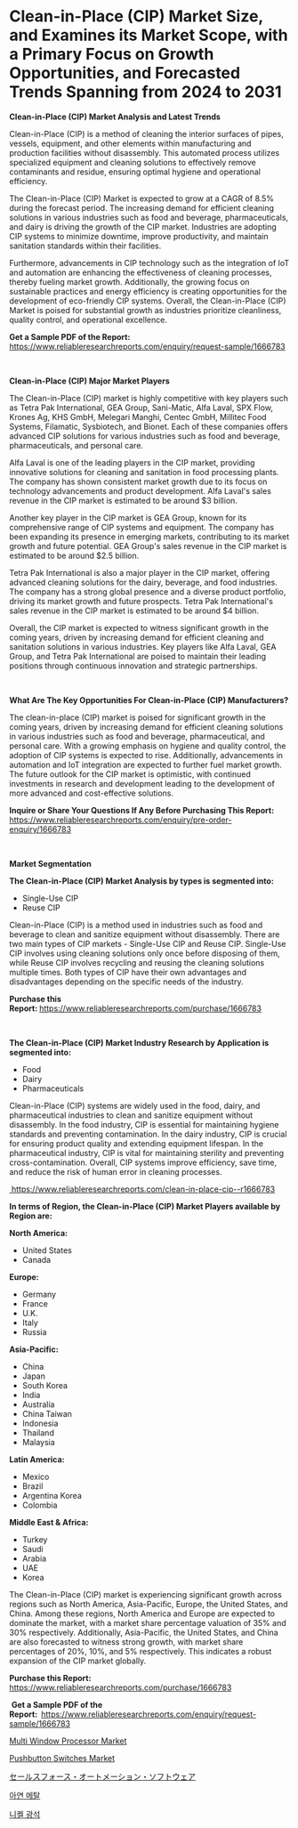 <p><h1>Clean-in-Place (CIP) Market Size, and Examines its Market Scope, with a Primary Focus on Growth Opportunities, and Forecasted Trends Spanning from 2024 to 2031</h1></p><p><strong>Clean-in-Place (CIP) Market Analysis and Latest Trends</strong></p>
<p><p>Clean-in-Place (CIP) is a method of cleaning the interior surfaces of pipes, vessels, equipment, and other elements within manufacturing and production facilities without disassembly. This automated process utilizes specialized equipment and cleaning solutions to effectively remove contaminants and residue, ensuring optimal hygiene and operational efficiency.</p><p>The Clean-in-Place (CIP) Market is expected to grow at a CAGR of 8.5% during the forecast period. The increasing demand for efficient cleaning solutions in various industries such as food and beverage, pharmaceuticals, and dairy is driving the growth of the CIP market. Industries are adopting CIP systems to minimize downtime, improve productivity, and maintain sanitation standards within their facilities.</p><p>Furthermore, advancements in CIP technology such as the integration of IoT and automation are enhancing the effectiveness of cleaning processes, thereby fueling market growth. Additionally, the growing focus on sustainable practices and energy efficiency is creating opportunities for the development of eco-friendly CIP systems. Overall, the Clean-in-Place (CIP) Market is poised for substantial growth as industries prioritize cleanliness, quality control, and operational excellence.</p></p>
<p><strong>Get a Sample PDF of the Report:&nbsp;</strong> <a href="https://www.reliableresearchreports.com/enquiry/request-sample/1666783">https://www.reliableresearchreports.com/enquiry/request-sample/1666783</a></p>
<p>&nbsp;</p>
<p><strong>Clean-in-Place (CIP) Major Market Players</strong></p>
<p><p>The Clean-in-Place (CIP) market is highly competitive with key players such as Tetra Pak International, GEA Group, Sani-Matic, Alfa Laval, SPX Flow, Krones Ag, KHS GmbH, Melegari Manghi, Centec GmbH, Millitec Food Systems, Filamatic, Sysbiotech, and Bionet. Each of these companies offers advanced CIP solutions for various industries such as food and beverage, pharmaceuticals, and personal care.</p><p>Alfa Laval is one of the leading players in the CIP market, providing innovative solutions for cleaning and sanitation in food processing plants. The company has shown consistent market growth due to its focus on technology advancements and product development. Alfa Laval's sales revenue in the CIP market is estimated to be around $3 billion.</p><p>Another key player in the CIP market is GEA Group, known for its comprehensive range of CIP systems and equipment. The company has been expanding its presence in emerging markets, contributing to its market growth and future potential. GEA Group's sales revenue in the CIP market is estimated to be around $2.5 billion.</p><p>Tetra Pak International is also a major player in the CIP market, offering advanced cleaning solutions for the dairy, beverage, and food industries. The company has a strong global presence and a diverse product portfolio, driving its market growth and future prospects. Tetra Pak International's sales revenue in the CIP market is estimated to be around $4 billion.</p><p>Overall, the CIP market is expected to witness significant growth in the coming years, driven by increasing demand for efficient cleaning and sanitation solutions in various industries. Key players like Alfa Laval, GEA Group, and Tetra Pak International are poised to maintain their leading positions through continuous innovation and strategic partnerships.</p></p>
<p>&nbsp;</p>
<p><strong>What Are The Key Opportunities For Clean-in-Place (CIP) Manufacturers?</strong></p>
<p><p>The clean-in-place (CIP) market is poised for significant growth in the coming years, driven by increasing demand for efficient cleaning solutions in various industries such as food and beverage, pharmaceutical, and personal care. With a growing emphasis on hygiene and quality control, the adoption of CIP systems is expected to rise. Additionally, advancements in automation and IoT integration are expected to further fuel market growth. The future outlook for the CIP market is optimistic, with continued investments in research and development leading to the development of more advanced and cost-effective solutions.</p></p>
<p><strong>Inquire or Share Your Questions If Any Before Purchasing This Report:</strong> <a href="https://www.reliableresearchreports.com/enquiry/pre-order-enquiry/1666783">https://www.reliableresearchreports.com/enquiry/pre-order-enquiry/1666783</a></p>
<p>&nbsp;</p>
<p><strong>Market Segmentation</strong></p>
<p><strong>The Clean-in-Place (CIP) Market Analysis by types is segmented into:</strong></p>
<p><ul><li>Single-Use CIP</li><li>Reuse CIP</li></ul></p>
<p><p>Clean-in-Place (CIP) is a method used in industries such as food and beverage to clean and sanitize equipment without disassembly. There are two main types of CIP markets - Single-Use CIP and Reuse CIP. Single-Use CIP involves using cleaning solutions only once before disposing of them, while Reuse CIP involves recycling and reusing the cleaning solutions multiple times. Both types of CIP have their own advantages and disadvantages depending on the specific needs of the industry.</p></p>
<p><strong>Purchase this Report:&nbsp;</strong><a href="https://www.reliableresearchreports.com/purchase/1666783">https://www.reliableresearchreports.com/purchase/1666783</a></p>
<p>&nbsp;</p>
<p><strong>The Clean-in-Place (CIP) Market Industry Research by Application is segmented into:</strong></p>
<p><ul><li>Food</li><li>Dairy</li><li>Pharmaceuticals</li></ul></p>
<p><p>Clean-in-Place (CIP) systems are widely used in the food, dairy, and pharmaceutical industries to clean and sanitize equipment without disassembly. In the food industry, CIP is essential for maintaining hygiene standards and preventing contamination. In the dairy industry, CIP is crucial for ensuring product quality and extending equipment lifespan. In the pharmaceutical industry, CIP is vital for maintaining sterility and preventing cross-contamination. Overall, CIP systems improve efficiency, save time, and reduce the risk of human error in cleaning processes.</p></p>
<p><a href="https://www.reliableresearchreports.com/clean-in-place-cip--r1666783">&nbsp;https://www.reliableresearchreports.com/clean-in-place-cip--r1666783</a></p>
<p><strong>In terms of Region, the Clean-in-Place (CIP) Market Players available by Region are:</strong></p>
<p>
    <p> <strong> North America: </strong>
        <ul>
            <li>United States</li>
            <li>Canada</li>
        </ul>
        </p> 
    <p> <strong> Europe: </strong>
        <ul>
            <li>Germany</li>
            <li>France</li>
            <li>U.K.</li>
            <li>Italy</li>
            <li>Russia</li>
        </ul>
        </p> 
    <p> <strong> Asia-Pacific: </strong>
        <ul>
            <li>China</li>
            <li>Japan</li>
            <li>South Korea</li>
            <li>India</li>
            <li>Australia</li>
            <li>China Taiwan</li>
            <li>Indonesia</li>
            <li>Thailand</li>
            <li>Malaysia</li>
        </ul>
        </p> 
    <p> <strong> Latin America: </strong>
        <ul>
            <li>Mexico</li>
            <li>Brazil</li>
            <li>Argentina Korea</li>
            <li>Colombia</li>
        </ul>
        </p> 
    <p> <strong> Middle East & Africa: </strong>
        <ul>
            <li>Turkey</li>
            <li>Saudi</li>
            <li>Arabia</li>
            <li>UAE</li>
            <li>Korea</li>
        </ul>
    </p>
    </p>
<p><p>The Clean-in-Place (CIP) market is experiencing significant growth across regions such as North America, Asia-Pacific, Europe, the United States, and China. Among these regions, North America and Europe are expected to dominate the market, with a market share percentage valuation of 35% and 30% respectively. Additionally, Asia-Pacific, the United States, and China are also forecasted to witness strong growth, with market share percentages of 20%, 10%, and 5% respectively. This indicates a robust expansion of the CIP market globally.</p></p>
<p><strong>Purchase this Report: </strong><a href="https://www.reliableresearchreports.com/purchase/1666783">https://www.reliableresearchreports.com/purchase/1666783</a></p>
<p>&nbsp;<strong>Get a Sample PDF of the Report:&nbsp;&nbsp;</strong><a href="https://www.reliableresearchreports.com/enquiry/request-sample/1666783">https://www.reliableresearchreports.com/enquiry/request-sample/1666783</a></p>
<p><strong></strong></p>
<p><p><a href="https://www.linkedin.com/pulse/multi-window-processor-market-comprehensive-assessment-yiygc?trackingId=2gXcqj3xVTPH9oh1DC5YZg%3D%3D">Multi Window Processor Market</a></p><p><a href="https://www.linkedin.com/pulse/pushbutton-switches-market-key-successful-business-strategy-9tzoc?trackingId=rFvwi0tp9ddGdb%2BGvYw2nA%3D%3D">Pushbutton Switches Market</a></p><p><a href="https://medium.com/@agnes.mcguire/%E3%82%BB%E3%83%BC%E3%83%AB%E3%82%B9%E3%83%95%E3%82%A9%E3%83%BC%E3%82%B9%E3%82%AA%E3%83%BC%E3%83%88%E3%83%A1%E3%83%BC%E3%82%B7%E3%83%A7%E3%83%B3%E3%82%BD%E3%83%95%E3%83%88%E3%82%A6%E3%82%A7%E3%82%A2%E5%B8%82%E5%A0%B4%E3%81%AE%E8%A6%8F%E6%A8%A1%E3%81%A8%E5%B8%82%E5%A0%B4%E5%8B%95%E5%90%91-%E5%AE%8C%E5%85%A8%E3%81%AA%E6%A5%AD%E7%95%8C%E6%A6%82%E8%A6%81-2024%E5%B9%B4%E3%81%8B%E3%82%892031%E5%B9%B4-5980d1b6a09b">セールスフォース・オートメーション・ソフトウェア</a></p><p><a href="https://github.com/garnett961902/Market-Research-Report-List-1/blob/main/905538936708.md">아연 메탈</a></p><p><a href="https://github.com/lzrvbyqzftro57/Market-Research-Report-List-1/blob/main/545636536709.md">니켈 광석</a></p></p>